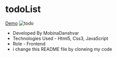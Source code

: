 # todoList
[Demo](https://mobinadanshvarweb.github.io/todoList/)
![todo](https://github.com/mobinadanshvarweb/todoList/assets/148462682/e8223b2c-238e-48f7-a098-95711c101bf9)

- Developed By MobinaDanshvar
- Technologies Used - Html5, Css3, JavaScript
- Role - Frontend
- i change this README file by cloneing my code

